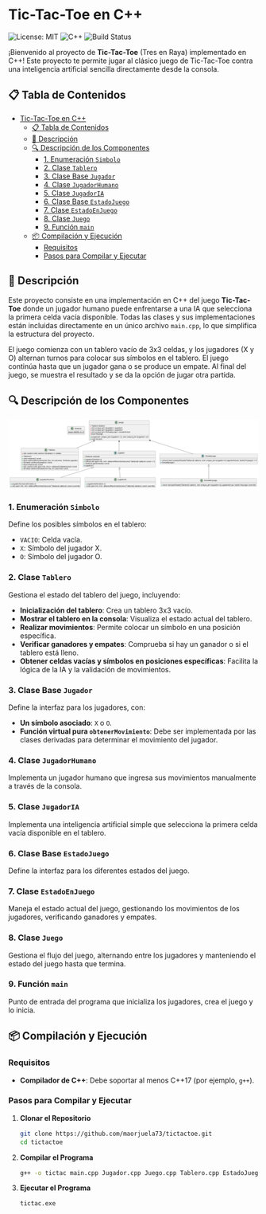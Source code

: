# Tic-Tac-Toe en C++

![License: MIT](https://img.shields.io/badge/License-MIT-yellow.svg)
![C++](https://img.shields.io/badge/C++-17-blue.svg)
![Build Status](https://img.shields.io/badge/build-passing-brightgreen.svg)

¡Bienvenido al proyecto de **Tic-Tac-Toe** (Tres en Raya) implementado en C++! Este proyecto te permite jugar al clásico juego de Tic-Tac-Toe contra una inteligencia artificial sencilla directamente desde la consola.

## 📋 Tabla de Contenidos

- [Tic-Tac-Toe en C++](#tic-tac-toe-en-c)
  - [📋 Tabla de Contenidos](#-tabla-de-contenidos)
  - [📝 Descripción](#-descripción)
  - [🔍 Descripción de los Componentes](#-descripción-de-los-componentes)
    - [1. Enumeración `Simbolo`](#1-enumeración-simbolo)
    - [2. Clase `Tablero`](#2-clase-tablero)
    - [3. Clase Base `Jugador`](#3-clase-base-jugador)
    - [4. Clase `JugadorHumano`](#4-clase-jugadorhumano)
    - [5. Clase `JugadorIA`](#5-clase-jugadoria)
    - [6. Clase Base `EstadoJuego`](#6-clase-base-estadojuego)
    - [7. Clase `EstadoEnJuego`](#7-clase-estadoenjuego)
    - [8. Clase `Juego`](#8-clase-juego)
    - [9. Función `main`](#9-función-main)
  - [📦 Compilación y Ejecución](#-compilación-y-ejecución)
    - [Requisitos](#requisitos)
    - [Pasos para Compilar y Ejecutar](#pasos-para-compilar-y-ejecutar)

## 📝 Descripción

Este proyecto consiste en una implementación en C++ del juego **Tic-Tac-Toe** donde un jugador humano puede enfrentarse a una IA que selecciona la primera celda vacía disponible. Todas las clases y sus implementaciones están incluidas directamente en un único archivo `main.cpp`, lo que simplifica la estructura del proyecto.

El juego comienza con un tablero vacío de 3x3 celdas, y los jugadores (X y O) alternan turnos para colocar sus símbolos en el tablero. El juego continúa hasta que un jugador gana o se produce un empate. Al final del juego, se muestra el resultado y se da la opción de jugar otra partida.

## 🔍 Descripción de los Componentes

![Diagrama de Clases](docs/diagrama_clases.png)

### 1. Enumeración `Simbolo`

Define los posibles símbolos en el tablero:

- `VACIO`: Celda vacía.
- `X`: Símbolo del jugador X.
- `O`: Símbolo del jugador O.

### 2. Clase `Tablero`

Gestiona el estado del tablero del juego, incluyendo:

- **Inicialización del tablero**: Crea un tablero 3x3 vacío.
- **Mostrar el tablero en la consola**: Visualiza el estado actual del tablero.
- **Realizar movimientos**: Permite colocar un símbolo en una posición específica.
- **Verificar ganadores y empates**: Comprueba si hay un ganador o si el tablero está lleno.
- **Obtener celdas vacías y símbolos en posiciones específicas**: Facilita la lógica de la IA y la validación de movimientos.

### 3. Clase Base `Jugador`

Define la interfaz para los jugadores, con:

- **Un símbolo asociado**: `X` o `O`.
- **Función virtual pura `obtenerMovimiento`**: Debe ser implementada por las clases derivadas para determinar el movimiento del jugador.

### 4. Clase `JugadorHumano`

Implementa un jugador humano que ingresa sus movimientos manualmente a través de la consola.

### 5. Clase `JugadorIA`

Implementa una inteligencia artificial simple que selecciona la primera celda vacía disponible en el tablero.

### 6. Clase Base `EstadoJuego`

Define la interfaz para los diferentes estados del juego.

### 7. Clase `EstadoEnJuego`

Maneja el estado actual del juego, gestionando los movimientos de los jugadores, verificando ganadores y empates.

### 8. Clase `Juego`

Gestiona el flujo del juego, alternando entre los jugadores y manteniendo el estado del juego hasta que termina.

### 9. Función `main`

Punto de entrada del programa que inicializa los jugadores, crea el juego y lo inicia.

## 📦 Compilación y Ejecución

### Requisitos

- **Compilador de C++**: Debe soportar al menos C++17 (por ejemplo, `g++`).

### Pasos para Compilar y Ejecutar

1. **Clonar el Repositorio**

   ```bash
   git clone https://github.com/maorjuela73/tictactoe.git
   cd tictactoe
    ```

2. **Compilar el Programa**

    ```bash
    g++ -o tictac main.cpp Jugador.cpp Juego.cpp Tablero.cpp EstadoJuego.cpp
    ```

3. **Ejecutar el Programa**

   ```bash
   tictac.exe
   ```